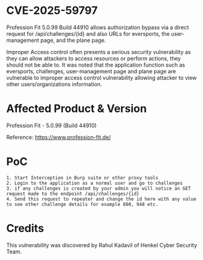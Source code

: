 # CVE-2025-59797
Profession Fit 5.0.99 Build 44910 allows authorization bypass via a direct request for /api/challenges/{id} and also URLs for eversports, the user-management page, and the plane page.

Improper Access control often presents a serious security vulnerability as they can allow attackers to access resources or perform actions, they should not be able to. It was noted that the application  function such as eversports, challenges, user-management page and plane page are vulnerable to improper access control vulnerability allowing attacker to view other users/organizations information.

# Affected Product & Version
Profession Fit - 5.0.99 (Build 44910)

Reference: https://www.profession-fit.de/

# PoC

````
1. Start Interception in Burp suite or other proxy tools 
2. Login to the application as a normal user and go to challenges
3. if any challenges is created by your admin you will notice an GET request made to the endpoint /api/challenges/{id}
4. Send this request to repeater and change the id here with any value to see other challenge details for example 800, 948 etc.
````

# Credits
This vulnerability was discovered by Rahul Kadavil of Henkel Cyber Security Team.

